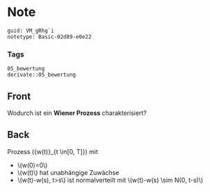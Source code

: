 # Note
```
guid: VM_gRhg`i
notetype: Basic-02d89-e0e22
```

### Tags
```
05_bewertung
derivate::05_bewertung
```

## Front
Wodurch ist ein <b>Wiener Prozess</b> charakterisiert?

## Back
Prozess \(\{w(t)\}_{t \in[0, T]}\) mit
<ul><li>\(w(0)=0\)</li><li>\(w(t)\) hat unabhängige Zuwächse</li><li>\(w(t)-w(s), t>s\) ist normalverteilt mit \(w(t)-w(s) \sim N(0, t-s)\)</li></ul>
